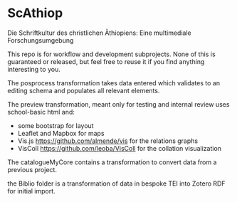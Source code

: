 # ScAthiop
Die Schriftkultur des christlichen Äthiopiens: Eine multimediale Forschungsumgebung

This repo is for workflow and development subprojects. None of this is guaranteed or released, but feel free to reuse it if you find anything interesting to you.

The posprocess transformation takes data entered which validates to an editing schema and populates all relevant elements.

The preview transformation, meant only for testing and internal review uses school-basic html and:
* some bootstrap for layout
* Leaflet and Mapbox for maps
* Vis.js https://github.com/almende/vis for the relations graphs
* VisColl https://github.com/leoba/VisColl for the collation visualization

The catalogueMyCore contains a transformation to convert data from a previous project.

the Biblio folder is a transformation of data in bespoke TEI into Zotero RDF for initial import.



